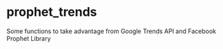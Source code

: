 # prophet_trends
Some functions to take advantage from Google Trends API and Facebook Prophet Library
